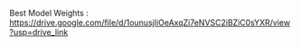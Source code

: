 

Best Model Weights : https://drive.google.com/file/d/1ounusjIiOeAxqZi7eNVSC2iBZiC0sYXR/view?usp=drive_link
